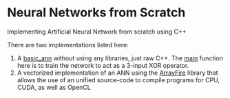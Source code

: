 # Neural Networks from Scratch
Implementing Artificial Neural Network from scratch using C++

There are two implementations listed here:
1) A [basic_ann](https://github.com/codebuddha/Neural_Networks_from_Scratch/blob/master/basic_ann.cpp) without using any libraries, just raw C++. The [main](https://github.com/codebuddha/Neural_Networks_from_Scratch/blob/55c7b0e9a8a3571a726ab744151ba351a4840dfb/basic_ann.cpp#L191) function here is to train the network to act as a 3-input XOR operator.
2) A vectorized implementation of an ANN using the [ArrayFire](http://arrayfire.org/docs/index.htm) library that allows the use of an unified source-code to compile programs for CPU, CUDA, as well as OpenCL